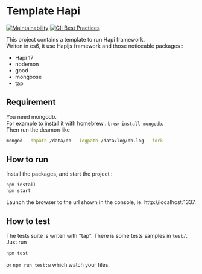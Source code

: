 # Template Hapi

[![Maintainability](https://api.codeclimate.com/v1/badges/eb2ff0c093ef7eb0394f/maintainability)](https://codeclimate.com/github/yereby/template-hapi-mongo/maintainability)
[![CII Best Practices](https://bestpractices.coreinfrastructure.org/projects/1733/badge)](https://bestpractices.coreinfrastructure.org/projects/1733)

This project contains a template to run Hapi framework.  
Writen in es6, it use Hapijs framework and those noticeable packages :

- Hapi 17
- nodemon
- good
- mongoose
- tap

## Requirement

You need mongodb.  
For example to install it with homebrew : `brew install mongodb`.  
Then run the deamon like

```sh
mongod --dbpath /data/db --logpath /data/log/db.log --fork
```

## How to run

Install the packages, and start the project :

```sh
npm install
npm start
```

Launch the browser to the url shown in the console, ie. http://localhost:1337.

## How to test

The tests suite is writen with "tap". There is some tests samples in `test/`. Just run

```sh
npm test
```

or `npm run test:w` which watch your files.
